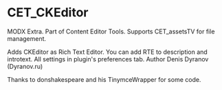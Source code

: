 # CET_CKEditor

MODX Extra. Part of Content Editor Tools. Supports CET_assetsTV for file management.

Adds CKEditor as Rich Text Editor. You can add RTE to description and introtext. All settings in plugin's preferences tab.
Author Denis Dyranov (Dyranov.ru)

Thanks to donshakespeare and his TinymceWrapper for some code.
